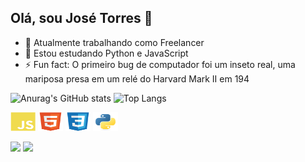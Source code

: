 ## Olá, sou José Torres 👋

- 🔭 Atualmente trabalhando como Freelancer 
- 🌱 Estou estudando Python e JavaScript 
- ⚡ Fun fact: O primeiro bug de computador foi um inseto real,
     uma mariposa presa em um relé do Harvard Mark II em 194

![Anurag's GitHub stats](https://github-readme-stats.vercel.app/api?username=Torres1616&show_icons=true&theme=github_dark_dimmed )
![Top Langs](https://github-readme-stats.vercel.app/api/top-langs/?username=Torres1616&hide_progress=true&theme=github_dark_dimmed&hide_progress=true )
<br>
<div> 

  <img align="center" alt="torres-Js" height="30" width="40" src="https://raw.githubusercontent.com/devicons/devicon/master/icons/javascript/javascript-plain.svg">
  <img align="center" alt="torres-HTML" height="30" width="40" src="https://raw.githubusercontent.com/devicons/devicon/master/icons/html5/html5-original.svg">
  <img align="center" alt="torres-CSS" height="30" width="40" src="https://raw.githubusercontent.com/devicons/devicon/master/icons/css3/css3-original.svg">
  <img align="center" alt="torres-Python" height="30" width="40" src="https://raw.githubusercontent.com/devicons/devicon/master/icons/python/python-original.svg">
</div>
<br>
<div>
  <a href="https://www.instagram.com/jose_torres_ph/" target="_blank"><img src="https://img.shields.io/badge/-Instagram-%23E4405F?style=for-the-badge&logo=instagram&logoColor=white" target="_blank"></a>
  <a href="https://www.linkedin.com/feed/?trk=sem-ga_campid.12619604099_asid.149519181115_crid.725790844702_kw.linkedin_d.c_tid.kwd-148086543_n.g_mt.e_geo.9216766" target="_blank"><img src="https://img.shields.io/badge/-LinkedIn-%230077B5?style=for-the-badge&logo=linkedin&logoColor=white" target="_blank"></a> 
</div>
